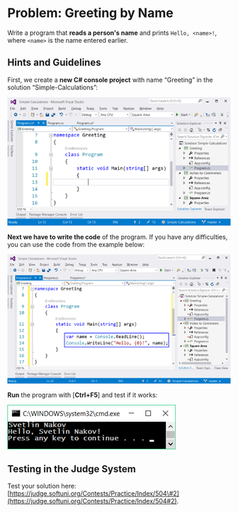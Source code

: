 # Problem: Greeting by Name

Write a program that **reads a person's name** and prints `Hello, <name>!`, where `<name>` is the name entered earlier.

## Hints and Guidelines

First, we create a **new C\# console project** with name “Greeting” in the solution “Simple-Calculations”:

![](/assets/chapter-2-images/03.Greeting-by-name-01.png)

**Next we have to write the code** of the program. If you have any difficulties, you can use the code from the example below:

![](/assets/chapter-2-images/03.Greeting-by-name-02.png)

**Run** the program with \[**Ctrl+F5**\] and test if it works:

![](/assets/chapter-2-images/03.Greeting-by-name-03.png)

## Testing in the Judge System

Test your solution here:  [https://judge.softuni.org/Contests/Practice/Index/504\#2](https://judge.softuni.org/Contests/Practice/Index/504#2).

